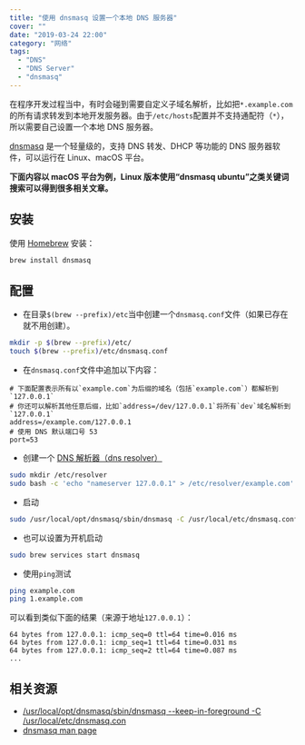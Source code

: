 ```yaml
---
title: "使用 dnsmasq 设置一个本地 DNS 服务器"
cover: ""
date: "2019-03-24 22:00"
category: "网络"
tags:
  - "DNS"
  - "DNS Server"
  - "dnsmasq"
---
```


在程序开发过程当中，有时会碰到需要自定义子域名解析，比如把`*.example.com`的所有请求转发到本地开发服务器。由于`/etc/hosts`配置并不支持通配符（`*`），所以需要自己设置一个本地 DNS 服务器。

[dnsmasq](https://en.wikipedia.org/wiki/Dnsmasq) 是一个轻量级的，支持 DNS 转发、DHCP 等功能的 DNS 服务器软件，可以运行在 Linux、macOS 平台。

**下面内容以 macOS 平台为例，Linux 版本使用“dnsmasq ubuntu”之类关键词搜索可以得到很多相关文章。**

## 安装

使用 [Homebrew](https://brew.sh/) 安装：

```sh
brew install dnsmasq
```

## 配置

* 在目录`$(brew --prefix)/etc`当中创建一个`dnsmasq.conf`文件（如果已存在就不用创建）。

```sh
mkdir -p $(brew --prefix)/etc/
touch $(brew --prefix)/etc/dnsmasq.conf
```

* 在`dnsmasq.conf`文件中追加以下内容：

```
# 下面配置表示所有以`example.com`为后缀的域名（包括`example.com`）都解析到`127.0.0.1`
# 你还可以解析其他任意后缀，比如`address=/dev/127.0.0.1`将所有`dev`域名解析到`127.0.0.1`
address=/example.com/127.0.0.1
# 使用 DNS 默认端口号 53
port=53
```

* 创建一个 [DNS 解析器（dns resolver）](https://icannwiki.org/Domain_Name_Resolvers)

```sh
sudo mkdir /etc/resolver
sudo bash -c 'echo "nameserver 127.0.0.1" > /etc/resolver/example.com'
```

* 启动

```sh
sudo /usr/local/opt/dnsmasq/sbin/dnsmasq -C /usr/local/etc/dnsmasq.conf
```

* 也可以设置为开机启动

```sh
sudo brew services start dnsmasq
```

* 使用`ping`测试

```sh
ping example.com
ping 1.example.com
```

可以看到类似下面的结果（来源于地址`127.0.0.1`）：

```
64 bytes from 127.0.0.1: icmp_seq=0 ttl=64 time=0.016 ms
64 bytes from 127.0.0.1: icmp_seq=1 ttl=64 time=0.031 ms
64 bytes from 127.0.0.1: icmp_seq=2 ttl=64 time=0.087 ms
...
```

## 相关资源

* [/usr/local/opt/dnsmasq/sbin/dnsmasq --keep-in-foreground -C /usr/local/etc/dnsmasq.con](https://medium.com/@kharysharpe/automatic-local-domains-setting-up-dnsmasq-for-macos-high-sierra-using-homebrew-caf767157e43)
* [dnsmasq man page](http://www.thekelleys.org.uk/dnsmasq/docs/dnsmasq-man.html)
